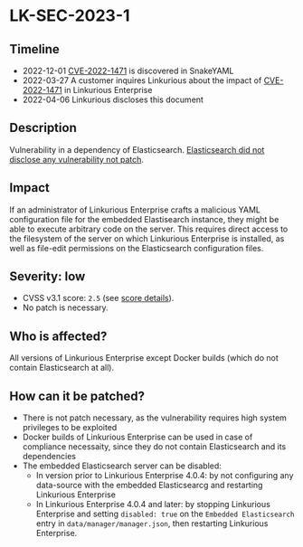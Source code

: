 # LK-SEC-2023-1

## Timeline
- 2022-12-01 [CVE-2022-1471][cve] is discovered in SnakeYAML
- 2022-03-27 A customer inquires Linkurious about the impact of [CVE-2022-1471][cve] in Linkurious Enterprise 
- 2022-04-06 Linkurious discloses this document

## Description
Vulnerability in a dependency of Elasticsearch.
[Elasticsearch did not disclose any vulnerability not patch][disclosure].

## Impact
If an administrator of Linkurious Enterprise crafts a malicious YAML configuration file for the embedded Elastisearch instance,
they might be able to execute arbitrary code on the server.
This requires direct access to the filesystem of the server on which Linkurious Enterprise is installed, as well as file-edit
permissions on the Elasticsearch configuration files.

## Severity: low
- CVSS v3.1 score: `2.5` (see [score details][score]).
- No patch is necessary.

## Who is affected?
All versions of Linkurious Enterprise except Docker builds (which do not contain Elasticsearch at all).

## How can it be patched?
- There is not patch necessary, as the vulnerability requires high system privileges to be exploited
- Docker builds of Linkurious Enterprise can be used in case of compliance necessaity, since they do not contain Elasticsearch and its dependencies
- The embedded Elasticsearch server can be disabled:
  - In version prior to Linkurious Enterprise 4.0.4: by not configuring any data-source with the embedded Elasticsearcg and restarting Linkurious Enterprise
  - In Linkurious Enterprise 4.0.4 and later: by stopping Linkurious Enterprise and setting `disabled: true` on the `Embedded Elasticsearch` entry in `data/manager/manager.json`, then restarting Linkurious Enterprise.

[score]: https://nvd.nist.gov/vuln-metrics/cvss/v3-calculator?vector=AV:L/AC:H/PR:H/UI:R/S:U/C:N/I:N/A:H/E:U/RL:O/RC:C/CR:H/IR:M/AR:M/MAV:L/MAC:H/MPR:H/MUI:R/MS:U/MC:N/MI:N/MA:H&version=3.1
[changelog-30]: https://doc.linkurio.us/admin-manual/3.0/release-notes/
[cve]: https://nvd.nist.gov/vuln/detail/CVE-2022-1471
[disclosure]: https://discuss.elastic.co/t/snakeyaml-vulnerability-cve-2022-1471-on-latest-es-version/327854
